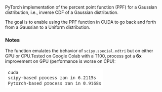 PyTorch implementation of the percent point function (PPF) for a Gaussian distribution, i.e., inverse CDF of a Gaussian distribution.

The goal is to enable using the PPF function in CUDA to go back and forth from a Gaussian to a Uniform distribution.

### Notes

The function emulates the behavior of ``scipy.special.ndtri`` but on either GPU or CPU.Tested on Google Colab with a T100, process got a **6x** improvement on GPU (performance is worse on CPU):

![Screenshot](assets/test.png)